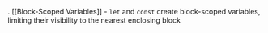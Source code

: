 . [[Block-Scoped Variables]] - `let` and `const` create block-scoped variables, limiting their visibility to the nearest enclosing block